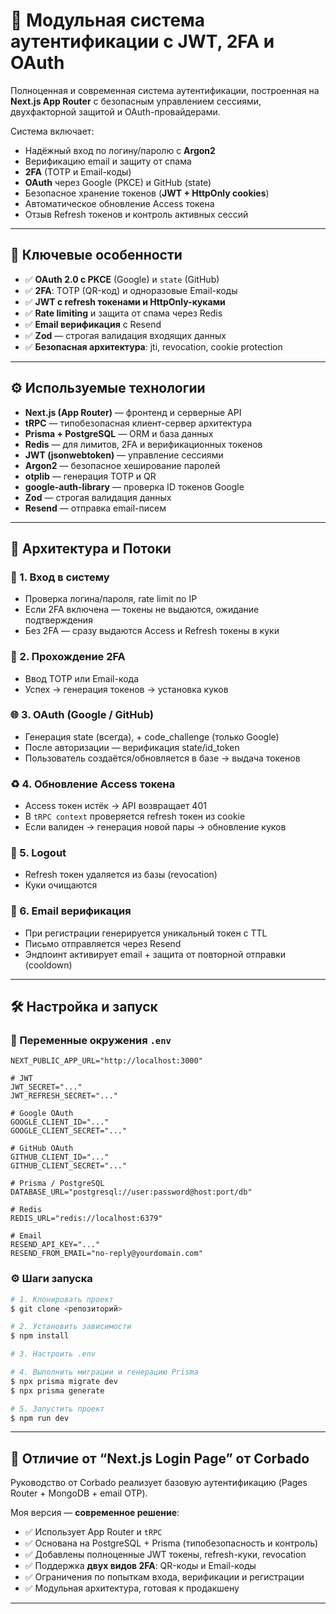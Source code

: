 # 🔐 Модульная система аутентификации с JWT, 2FA и OAuth

Полноценная и современная система аутентификации, построенная на **Next.js App Router** с безопасным управлением сессиями, двухфакторной защитой и OAuth-провайдерами.

Система включает:

* Надёжный вход по логину/паролю с **Argon2**
* Верификацию email и защиту от спама
* **2FA** (TOTP и Email-коды)
* **OAuth** через Google (PKCE) и GitHub (state)
* Безопасное хранение токенов (**JWT + HttpOnly cookies**)
* Автоматическое обновление Access токена
* Отзыв Refresh токенов и контроль активных сессий

---

## 🚀 Ключевые особенности

* ✅ **OAuth 2.0 с PKCE** (Google) и `state` (GitHub)
* ✅ **2FA**: TOTP (QR-код) и одноразовые Email-коды
* ✅ **JWT с refresh токенами и HttpOnly-куками**
* ✅ **Rate limiting** и защита от спама через Redis
* ✅ **Email верификация** с Resend
* ✅ **Zod** — строгая валидация входящих данных
* ✅ **Безопасная архитектура**: jti, revocation, cookie protection

---

## ⚙️ Используемые технологии

* **Next.js (App Router)** — фронтенд и серверные API
* **tRPC** — типобезопасная клиент-сервер архитектура
* **Prisma + PostgreSQL** — ORM и база данных
* **Redis** — для лимитов, 2FA и верификационных токенов
* **JWT (jsonwebtoken)** — управление сессиями
* **Argon2** — безопасное хеширование паролей
* **otplib** — генерация TOTP и QR
* **google-auth-library** — проверка ID токенов Google
* **Zod** — строгая валидация данных
* **Resend** — отправка email-писем

---

## 🧭 Архитектура и Потоки

### 🔑 1. Вход в систему

* Проверка логина/пароля, rate limit по IP
* Если 2FA включена — токены не выдаются, ожидание подтверждения
* Без 2FA — сразу выдаются Access и Refresh токены в куки

### 🔐 2. Прохождение 2FA

* Ввод TOTP или Email-кода
* Успех → генерация токенов → установка куков

### 🌐 3. OAuth (Google / GitHub)

* Генерация state (всегда), + code\_challenge (только Google)
* После авторизации — верификация state/id\_token
* Пользователь создаётся/обновляется в базе → выдача токенов

### ♻️ 4. Обновление Access токена

* Access токен истёк → API возвращает 401
* В `tRPC context` проверяется refresh токен из cookie
* Если валиден → генерация новой пары → обновление куков

### 🚪 5. Logout

* Refresh токен удаляется из базы (revocation)
* Куки очищаются

### 📧 6. Email верификация

* При регистрации генерируется уникальный токен с TTL
* Письмо отправляется через Resend
* Эндпоинт активирует email + защита от повторной отправки (cooldown)

---

## 🛠️ Настройка и запуск

### 📁 Переменные окружения `.env`

```env
NEXT_PUBLIC_APP_URL="http://localhost:3000"

# JWT
JWT_SECRET="..."
JWT_REFRESH_SECRET="..."

# Google OAuth
GOOGLE_CLIENT_ID="..."
GOOGLE_CLIENT_SECRET="..."

# GitHub OAuth
GITHUB_CLIENT_ID="..."
GITHUB_CLIENT_SECRET="..."

# Prisma / PostgreSQL
DATABASE_URL="postgresql://user:password@host:port/db"

# Redis
REDIS_URL="redis://localhost:6379"

# Email
RESEND_API_KEY="..."
RESEND_FROM_EMAIL="no-reply@yourdomain.com"
```

### ⚙️ Шаги запуска

```bash
# 1. Клонировать проект
$ git clone <репозиторий>

# 2. Установить зависимости
$ npm install

# 3. Настроить .env

# 4. Выполнить миграции и генерацию Prisma
$ npx prisma migrate dev
$ npx prisma generate

# 5. Запустить проект
$ npm run dev
```

---

## 🔄 Отличие от “Next.js Login Page” от Corbado

Руководство от Corbado реализует базовую аутентификацию (Pages Router + MongoDB + email OTP).

Моя версия — **современное решение**:

* ✅ Использует App Router и `tRPC`
* ✅ Основана на PostgreSQL + Prisma (типобезопасность и контроль)
* ✅ Добавлены полноценные JWT токены, refresh-куки, revocation
* ✅ Поддержка **двух видов 2FA**: QR-коды и Email-коды
* ✅ Ограничения по попыткам входа, верификации и регистрации
* ✅ Модульная архитектура, готовая к продакшену

---

